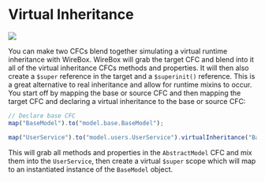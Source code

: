 # Virtual Inheritance

![](../.gitbook/assets/virtual_inheritance.jpg)

You can make two CFCs blend together simulating a virtual runtime inheritance with WireBox. WireBox will grab the target CFC and blend into it all of the virtual inheritance CFCs methods and properties. It will then also create a `$super` reference in the target and a `$superinit()` reference. This is a great alternative to real inheritance and allow for runtime mixins to occur. You start off by mapping the base or source CFC and then mapping the target CFC and declaring a virtual inheritance to the base or source CFC:

```javascript
// Declare base CFC
map("BaseModel").to("model.base.BaseModel");

map("UserService").to("model.users.UserService").virtualInheritance("BaseModel");
```

This will grab all methods and properties in the `AbstractModel` CFC and mix them into the `UserService`, then create a virtual `$super` scope which will map to an instantiated instance of the `BaseModel` object.

